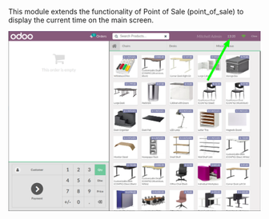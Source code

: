 This module extends the functionality of Point of Sale (point_of_sale)
to display the current time on the main screen.

![](../static/description/printscreen.png)

